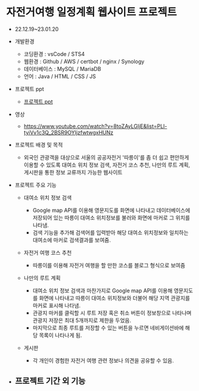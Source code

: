 # 자전거여행 일정계획 웹사이트 프로젝트
- 22.12.19~23.01.20
- 개발환경
   - 코딩환경 : vsCode / STS4
   - 웹환경 : Github / AWS / certbot / nginx / Synology
   - 데이터베이스 : MySQL / MariaDB
   - 언어 : Java / HTML / CSS / JS

- 프로젝트 ppt
    - [프로젝트 ppt](https://www.miricanvas.com/v/11qf3i5)
- 영상
    - https://www.youtube.com/watch?v=8toZAyLGljE&list=PLl-tyiVv1c3Q_2BSR9OYIjzfwtwgxHUNz

- 프로젝트 배경 및 목적
    - 외국인 관광객을 대상으로 서울의 공공자전거 '따릉이'를 좀 더 쉽고 편안하게 이용할 수 있도록 대여소 위치 정보 검색, 자전거 코스 추천, 나만의 루트 계획, 게시판을 통한 정보 교류까지 가능한 웹사이트

- 프로젝트 주요 기능
    - 대여소 위치 정보 검색
        - Google map API를 이용해 영문지도를 화면에 나타내고 데이터베이스에 저장되어 있는 따릉이 대여소 위치정보를 불러와 화면에 마커로 그 위치를 나타냄. 
        - 검색 기능을 추가해 검색어를 입력받아 해당 대여소 위치정보와 일치하는 대여소에 마커로 검색결과를 보여줌.

    - 자전거 여행 코스 추천
        - 따릉이를 이용해 자전거 여행을 할 만한 코스를 블로그 형식으로 보여줌

    - 나만의 루트 계획 
        - 대여소 위치 정보 검색과 마찬가지로 Google map API를 이용해 영문지도를 화면에 나타내고 따릉이 대여소 위치정보와 더불어 해당 지역 관광지를 마커로 표시해 나타냄. 
        - 관광지 마커를 클릭할 시 루트 저장 혹은 취소 버튼이 정보창으로 나타나며 관광지 저장은 최대 5개까지로 제한을 두었음. 
        - 마지막으로 최종 루트를 저장할 수 있는 버튼을 누르면 네비게이션바에 해당 목록이 나타나게 됨. 
        
    - 게시판
        - 각 개인이 경험한 자전거 여행 관련 정보나 의견을 공유할 수 있음.

- 프로젝트 기간 외 기능
    - 